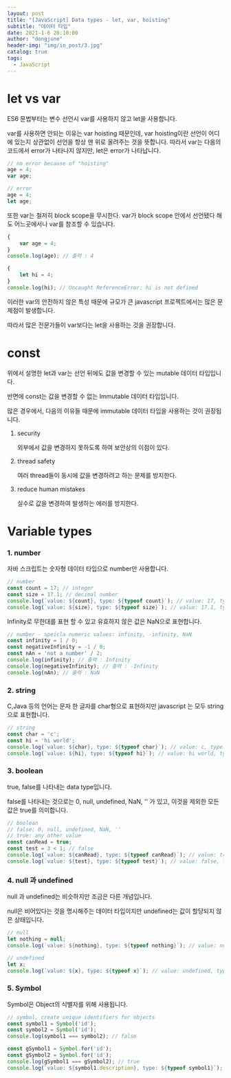 ```yaml
---
layout: post
title: "[JavaScript] Data types - let, var, hoisting"
subtitle: "데이터 타입"
date: 2021-1-6 20:10:00
author: "dongjune"
header-img: "img/in_post/3.jpg"
catalog: true
tags:
  - JavaScript
---
```

# let vs var

ES6 문법부터는 변수 선언시 var를 사용하지 않고 let을 사용합니다.

var를 사용하면 안되는 이유는 var hoisting 때문인데, var hoisting이란 선언이 어디에 있는지 상관없이 선언을 항상 맨 위로 올려주는 것을 뜻합니다. 따라서 var는 다음의 코드에서 error가 나타나지 않지만, let은 error가 나타납니다.

```javascript
// no error because of "hoisting"
age = 4;
var age; 

// error
age = 4;
let age;
```

또한 var는 철저히 block scope을 무시한다. var가 block scope 안에서 선언됐다 해도 어느곳에서나 var를 참조할 수 있습니다.

```javascript
{
    var age = 4;
}
console.log(age); // 출력 : 4

{
    let hi = 4;
}
console.log(hi); // Uncaught ReferenceError: hi is not defined

```

이러한 var의 안전하지 않은 특성 때문에 규모가 큰 javascript 프로젝트에서는 많은 문제점이 발생합니다.

따라서 많은 전문가들이 var보다는 let을 사용하는 것을 권장합니다.

# const

위에서 설명한 let과 var는 선언 뒤에도 값을 변경할 수 있는 mutable 데이터 타입입니다. 

반면에 const는 값을 변경할 수 없는 Immutable 데이터 타입입니다.

많은 경우에서, 다음의 이유들 때문에 immutable 데이터 타입을 사용하는 것이 권장됩니다. 

1. security

    외부에서 값을 변경하지 못하도록 하여 보안상의 이점이 있다.

2. thread safety

    여러 thread들이 동시에 값을 변경하려고 하는 문제를 방지한다.

3. reduce human mistakes

    실수로 값을 변경하여 발생하는 에러를 방지한다.

# Variable types

### 1. number

자바 스크립트는 숫자형 데이터 타입으로 number만 사용합니다.

```javascript
// number
const count = 17; // integer
const size = 17.1; // decimal number
console.log(`value: ${count}, type: ${typeof count}`); // value: 17, type: number
console.log(`value: ${size}, type: ${typeof size}`); // value: 17.1, type: number
```

Infinity로 무한대를 표현 할 수 있고 유효하지 않은 값은 NaN으로 표현합니다.

```javascript
// number - speicla numeric values: infinity, -infinity, NaN
const infinity = 1 / 0;
const negativeInfinity = -1 / 0;
const nAn = 'not a number' / 2;
console.log(infinity); // 출력 : Infinity
console.log(negativeInfinity); // 출력 : -Infinity
console.log(nAn); // 출력 : NaN
```

### 2. string

C,Java 등의 언어는 문자 한 글자를 char형으로 표현하지만 javascript 는 모두 string으로 표현합니다.

```javascript
// string
const char = 'c';
const hi = 'hi world';
console.log(`value: ${char}, type: ${typeof char}`); // value: c, type: string
console.log(`value: ${hi}, type: ${typeof hi}`); // value: hi world, type: string
```

### 3. boolean

true, false를 나타내는 data type입니다. 

false를 나타내는 것으로는 0, null, undefined, NaN, '' 가 있고, 이것을 제외한 모든 값은 true를 의미합니다.

```javascript
// boolean
// false: 0, null, undefined, NaN, ''
// true: any other value
const canRead = true;
const test = 3 < 1; // false
console.log(`value: ${canRead}, type: ${typeof canRead}`); // value: true, type: boolean
console.log(`value: ${test}, type: ${typeof test}`); // value: false, type: boolean
```

### 4. null 과 undefined

null 과 undefined는 비슷하지만 조금은 다른 개념입니다. 

null은 비어있다는 것을 명시해주는 데이터 타입이지만 undefined는 값이 할당되지 않은 상태입니다.

```javascript
// null
let nothing = null;
console.log(`value: ${nothing}, type: ${typeof nothing}`); // value: null, type: object

// undefined
let x;
console.log(`value: ${x}, type: ${typeof x}`); // value: undefined, type: undefined
```

### 5. Symbol

Symbol은 Object의 식별자를 위해 사용됩니다.

```javascript
// symbol, create unique identifiers for objects
const symbol1 = Symbol('id');
const symbol2 = Symbol('id');
console.log(symbol1 === symbol2); // false

const gSymbol1 = Symbol.for('id');
const gSymbol2 = Symbol.for('id');
console.log(gSymbol1 === gSymbol2); // true
console.log(`value: ${symbol1.description}, type: ${typeof symbol1}`); // 출력 : value: id, type: symbol
```
